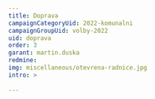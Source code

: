 ```yaml
---
title: Doprava
campaignCategoryUid: 2022-komunalni
campaignGroupUid: volby-2022
uid: doprava
order: 3
garant: martin.duska
redmine: 
img: miscellaneous/otevrena-radnice.jpg
intro: >
  
---
```

